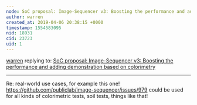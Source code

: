 ```yaml
---
node: SoC proposal: Image-Sequencer v3: Boosting the performance and adding demonstration based on colorimetry
author: warren
created_at: 2019-04-06 20:38:15 +0000
timestamp: 1554583095
nid: 18931
cid: 23723
uid: 1
---
```




[warren](../profile/warren) replying to: [SoC proposal: Image-Sequencer v3: Boosting the performance and adding demonstration based on colorimetry](../notes/lit2017001/04-01-2019/soc-proposal-image-sequencer-v3-boosting-the-performance)

----
Re: real-world use cases, for example this one! https://github.com/publiclab/image-sequencer/issues/979 could be used for all kinds of colorimetric tests, soil tests, things like that!
